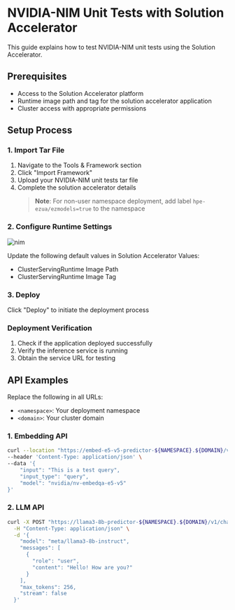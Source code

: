 # NVIDIA-NIM Unit Tests with Solution Accelerator

This guide explains how to test NVIDIA-NIM unit tests using the Solution Accelerator.

## Prerequisites

- Access to the Solution Accelerator platform
- Runtime image path and tag for the solution accelerator application
- Cluster access with appropriate permissions

## Setup Process

### 1. Import Tar File
1. Navigate to the Tools & Framework section
2. Click "Import Framework"
3. Upload your NVIDIA-NIM unit tests tar file
4. Complete the solution accelerator details
   > **Note**: For non-user namespace deployment, add label `hpe-ezua/ezmodels=true` to the namespace

### 2. Configure Runtime Settings
![nim](https://github.com/user-attachments/assets/e064bf1c-8539-4169-9290-9ea0a7f272cb)

Update the following default values in Solution Accelerator Values:
- ClusterServingRuntime Image Path
- ClusterServingRuntime Image Tag

### 3. Deploy
Click "Deploy" to initiate the deployment process

### Deployment Verification
1. Check if the application deployed successfully
2. Verify the inference service is running
3. Obtain the service URL for testing

## API Examples

Replace the following in all URLs:
- `<namespace>`: Your deployment namespace
- `<domain>`: Your cluster domain

### 1. Embedding API

```bash
curl --location "https://embed-e5-v5-predictor-${NAMESPACE}.${DOMAIN}/v1/embeddings" \
--header 'Content-Type: application/json' \
--data '{
    "input": "This is a test query",
    "input_type": "query",
    "model": "nvidia/nv-embedqa-e5-v5"
}'
```

### 2. LLM API

```bash
curl -X POST "https://llama3-8b-predictor-${NAMESPACE}.${DOMAIN}/v1/chat/completions" \
  -H "Content-Type: application/json" \
  -d '{
    "model": "meta/llama3-8b-instruct",
    "messages": [
      {
        "role": "user",
        "content": "Hello! How are you?"
      }
    ],
    "max_tokens": 256,
    "stream": false
  }'
```
